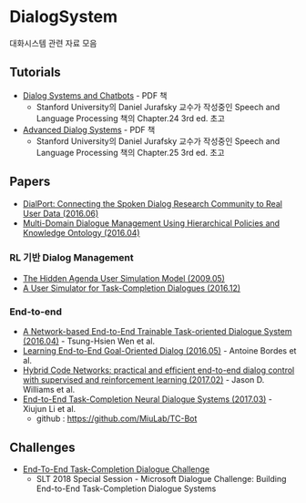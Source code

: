 # DialogSystem
대화시스템 관련 자료 모음

## Tutorials
* [Dialog Systems and Chatbots](https://web.stanford.edu/~jurafsky/slp3/24.pdf) - PDF 책
  * Stanford University의 Daniel Jurafsky 교수가 작성중인 Speech and Language Processing 책의 Chapter.24 3rd ed. 초고
* [Advanced Dialog Systems](https://web.stanford.edu/~jurafsky/slp3/25.pdf) - PDF 책
  * Stanford University의 Daniel Jurafsky 교수가 작성중인 Speech and Language Processing 책의 Chapter.25 3rd ed. 초고

## Papers
* [DialPort: Connecting the Spoken Dialog Research Community to Real User Data (2016.06)](https://arxiv.org/abs/1606.02562)
* [Multi-Domain Dialogue Management Using Hierarchical Policies and Knowledge Ontology (2016.04)](https://www.lti.cs.cmu.edu/sites/default/files/ReinForest-tianchez.pdf)
### RL 기반 Dialog Management
* [The Hidden Agenda User Simulation Model (2009.05)](http://citeseerx.ist.psu.edu/viewdoc/download?doi=10.1.1.158.3318&rep=rep1&type=pdf)
* [A User Simulator for Task-Completion Dialogues (2016.12)](https://arxiv.org/abs/1612.05688)

### End-to-end
* [A Network-based End-to-End Trainable Task-oriented Dialogue System (2016.04)](https://arxiv.org/abs/1604.04562) - Tsung-Hsien Wen et al.
* [Learning End-to-End Goal-Oriented Dialog (2016.05)](https://arxiv.org/abs/1605.07683) - Antoine Bordes et al.
* [Hybrid Code Networks: practical and efficient end-to-end dialog control with supervised and reinforcement learning (2017.02)](https://arxiv.org/abs/1702.03274) - Jason D. Williams et al.
* [End-to-End Task-Completion Neural Dialogue Systems (2017.03)](https://arxiv.org/abs/1703.01008) - Xiujun Li et al.
  * github : https://github.com/MiuLab/TC-Bot

## Challenges
* [End-To-End Task-Completion Dialogue Challenge](https://github.com/xiul-msr/e2e_dialog_challenge)
  * SLT 2018 Special Session - Microsoft Dialogue Challenge: Building End-to-End Task-Completion Dialogue Systems

